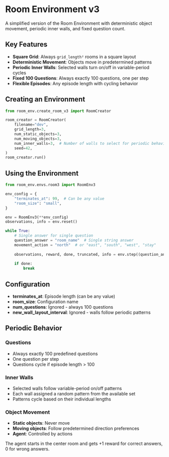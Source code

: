 # Room Environment v3

A simplified version of the Room Environment with deterministic object movement, periodic inner walls, and fixed question count.

## Key Features

- **Square Grid**: Always `grid_length²` rooms in a square layout
- **Deterministic Movement**: Objects move in predetermined patterns
- **Periodic Inner Walls**: Selected walls turn on/off in variable-period cycles
- **Fixed 100 Questions**: Always exactly 100 questions, one per step
- **Flexible Episodes**: Any episode length with cycling behavior

## Creating an Environment

```python
from room_env.create_room_v3 import RoomCreator

room_creator = RoomCreator(
    filename="dev",
    grid_length=3,
    num_static_objects=3,
    num_moving_objects=3,
    num_inner_walls=3,  # Number of walls to select for periodic behavior
    seed=42,
)
room_creator.run()
```

## Using the Environment

```python
from room_env.envs.room3 import RoomEnv3

env_config = {
    "terminates_at": 99,  # Can be any value
    "room_size": "small",
}

env = RoomEnv3(**env_config)
observations, info = env.reset()

while True:
    # Single answer for single question
    question_answer = "room_name"  # Single string answer
    movement_action = "north"  # or "east", "south", "west", "stay"
    
    observations, reward, done, truncated, info = env.step((question_answer, movement_action))
    
    if done:
        break
```

## Configuration

- **terminates_at**: Episode length (can be any value)
- **room_size**: Configuration name
- **num_questions**: Ignored - always 100 questions
- **new_wall_layout_interval**: Ignored - walls follow periodic patterns

## Periodic Behavior

### Questions
- Always exactly 100 predefined questions
- One question per step
- Questions cycle if episode length > 100

### Inner Walls
- Selected walls follow variable-period on/off patterns
- Each wall assigned a random pattern from the available set
- Patterns cycle based on their individual lengths

### Object Movement
- **Static objects**: Never move
- **Moving objects**: Follow predetermined direction preferences
- **Agent**: Controlled by actions

The agent starts in the center room and gets +1 reward for correct answers, 0 for wrong answers.